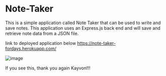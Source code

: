 # Note-Taker

This is a simple application called Note Taker that can be used to write and save notes. This application uses an Express.js back end and will save and retrieve note data from a JSON file.

link to deployed application below
https://note-taker-fordays.herokuapp.com/

![image](https://github.com/Wodaloo/Note-Taker/assets/119343529/54992434-c06c-489e-bf5f-8e8e0f48042a)

If you see this, thank you again Kayvon!!!
